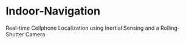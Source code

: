 # Indoor-Navigation
Real-time Cellphone Localization using Inertial Sensing and a Rolling-Shutter Camera
